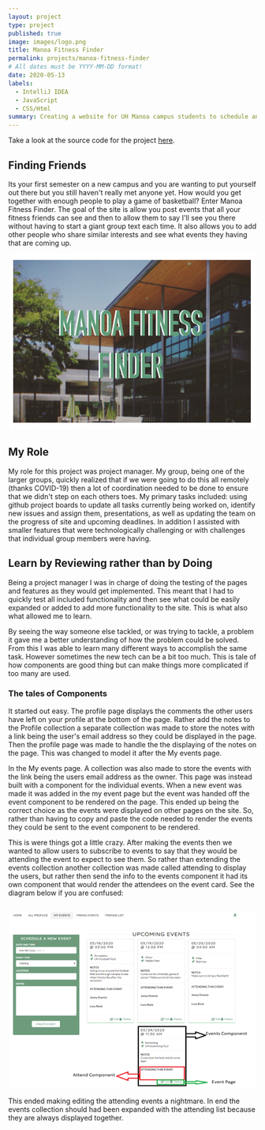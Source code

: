```yaml
---
layout: project
type: project
published: true
image: images/logo.png
title: Manoa Fitness Finder
permalink: projects/manoa-fitness-finder
# All dates must be YYYY-MM-DD format!
date: 2020-05-13
labels:
  - IntelliJ IDEA
  - JavaScript
  - CSS/Html
summary: Creating a website for UH Manoa campus students to schedule and meet up for events.
---
```


Take a look at the source code for the project <a href="https://github.com/manoafitnessfinder">here</a>.

## Finding Friends

Its your first semester on a new campus and you are wanting to put yourself out there but you still haven't really met anyone yet. How would you get together with enough people to play a game of basketball? Enter Manoa Fitness Finder. The goal of the site is allow you post events that all your fitness friends can see and then to allow them to say I'll see you there without having to start a giant group text each time. It also allows you to add other people who share similar interests and see what events they having that are coming up.

 <div style="text-align: center">
    <img src="../images/manoa-home-page.PNG" alt = ''> 
 </div>

## My Role

My role for this project was project manager. My group, being one of the larger groups, quickly realized that if we were going to do this all remotely (thanks COVID-19) then a lot of coordination needed to be done to ensure that we didn't step on each others toes. My primary tasks included: using github project boards to update all tasks currently being worked on, identify new issues and assign them, presentations, as well as updating the team on the progress of site and upcoming deadlines. In addition I assisted with smaller features that were technologically challenging or with challenges that individual group members were having.
 
 
## Learn by Reviewing rather than by Doing
 
 Being a project manager I was in charge of doing the testing of the pages and features as they would get implemented. This meant that I had to quickly test all included functionality and then see what could be easily expanded or added to add more functionality to the site. This is what also what allowed me to learn. 
 
 By seeing the way someone else tackled, or was trying to tackle, a problem it gave me a better understanding of how the problem could be solved. From this I was able to learn many different ways to accomplish the same task. However sometimes the new tech can be a bit too much. This is tale of how  components are good thing but can make things more complicated if too many are used. 
 
### The tales of Components
 
 It started out easy. The profile page displays the comments the other users have left on your profile at the bottom of the page. Rather add the notes to the Profile collection a separate collection was made to store the notes with a link being the user's email address so they could be displayed in the page. Then the profile page was made to handle the the displaying of the notes on the page. This was changed to model it after the My events page.
 
 In the My events page. A collection was also made to store the events with the link being the users email address as the owner. This page was instead built with a component for the individual events. When a new event was made it was added in the my event page but the event was handed off the event component to be rendered on the page. This ended up being the correct choice as the events were displayed on other pages on the site. So, rather than having to copy and paste the code needed to render the events they could be sent to the event component to be rendered.
 
 This is were things got a little crazy. After making the events then we wanted to allow users to subscribe to events to say that they would be attending the event to expect to see them. So rather than extending the events collection another collection was made called attending to display the users, but rather then send the info to the events component it had its own component that would render the attendees on the event card. See the diagram below if you are confused:


 <div style="text-align: center">
    <br/>
    <img src="../images/event_page.PNG" alt = ''> 
    <br/>
 </div>
 
 This ended making editing the attending events a nightmare. In end the events collection should had been expanded with the attending list because they are always displayed together. 